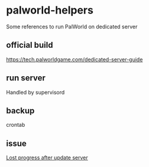 # palworld-helpers
Some references to run PalWorld on dedicated server

## official build
https://tech.palworldgame.com/dedicated-server-guide

## run server
Handled by supervisord

## backup
crontab

## issue
[Lost progress after update server](https://nodecraft.com/support/games/palworld/fix-palworld-server-update-wiping-player-progress)
